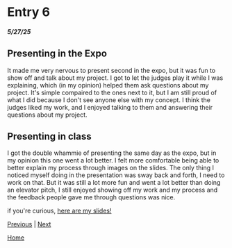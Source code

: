 # Entry 6
##### 5/27/25

## Presenting in the Expo
It made me very nervous to present second in the expo, but it was fun to show off and talk about my project. I got to let the judges play it while I was explaining, which (in my opinion) helped them ask questions about my project. It's simple compaired to the ones next to it, but I am still proud of what I did because I don't see anyone else with my concept. I think the judges liked my work, and I enjoyed talking to them and answering their questions about my project.

## Presenting in class
I got the double whammie of presenting the same day as the expo, but in my opinion this one went a lot better. I felt more comfortable being able to better explain my process through images on the slides. The only thing I noticed myself doing in the presentation was sway back and forth, I need to work on that. But it was still a lot more fun and went a lot better than doing an elevator pitch, I still enjoyed showing off my work and my process and the feedback people gave me through questions was nice.

if you're curious, [here are my slides!](https://docs.google.com/presentation/d/1vaNpbpqw1_ScgP-kkjdDGH0PRaiAHaZ5xg5v70i4-q8/edit?slide=id.p#slide=id.p)

[Previous](entry05.md) | [Next](entry07.md)

[Home](../README.md)

